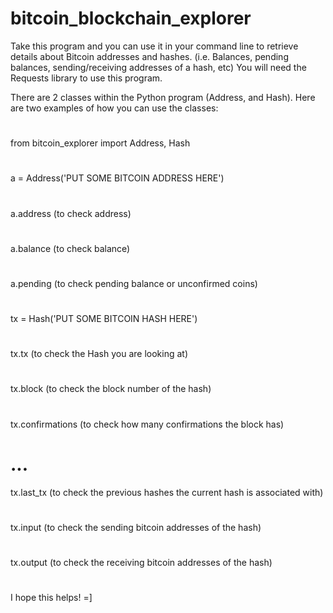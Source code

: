 # bitcoin_blockchain_explorer

Take this program and you can use it in your command line to retrieve details about Bitcoin addresses and hashes.
(i.e. Balances, pending balances, sending/receiving addresses of a hash, etc) 
You will need the Requests library to use this program.

There are 2 classes within the Python program (Address, and Hash). Here are two examples of how you can use the classes:
# 
from bitcoin_explorer import Address, Hash
# 
a = Address('PUT SOME BITCOIN ADDRESS HERE')
# 
a.address (to check address)
#
a.balance (to check balance)
#
a.pending (to check pending balance or unconfirmed coins)
# 
tx = Hash('PUT SOME BITCOIN HASH HERE')
#
tx.tx (to check the Hash you are looking at)
#
tx.block (to check the block number of the hash)
#
tx.confirmations (to check how many confirmations the block has)
# ...
tx.last_tx (to check the previous hashes the current hash is associated with)
#
tx.input (to check the sending bitcoin addresses of the hash)
# 
tx.output (to check the receiving bitcoin addresses of the hash)
#
I hope this helps! =]
